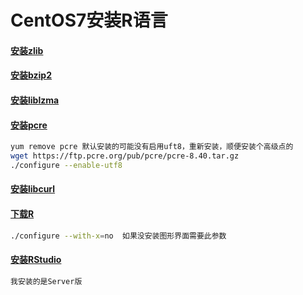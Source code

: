# CentOS7安装R语言
#### [安装zlib](http://www.zlib.net/)
#### [安装bzip2](http://www.bzip.org/downloads.html)
#### [安装liblzma](http://tukaani.org/xz/)
#### [安装pcre](https://ftp.pcre.org/pub/pcre/)
```sh
yum remove pcre 默认安装的可能没有启用uft8，重新安装，顺便安装个高级点的
wget https://ftp.pcre.org/pub/pcre/pcre-8.40.tar.gz
./configure --enable-utf8 
```
#### [安装libcurl](https://curl.haxx.se/libcurl/)

#### [下载R](https://www.r-project.org/)
```sh
./configure --with-x=no  如果没安装图形界面需要此参数
```
#### [安装RStudio](https://www.rstudio.com/)
```sh
我安装的是Server版
```
